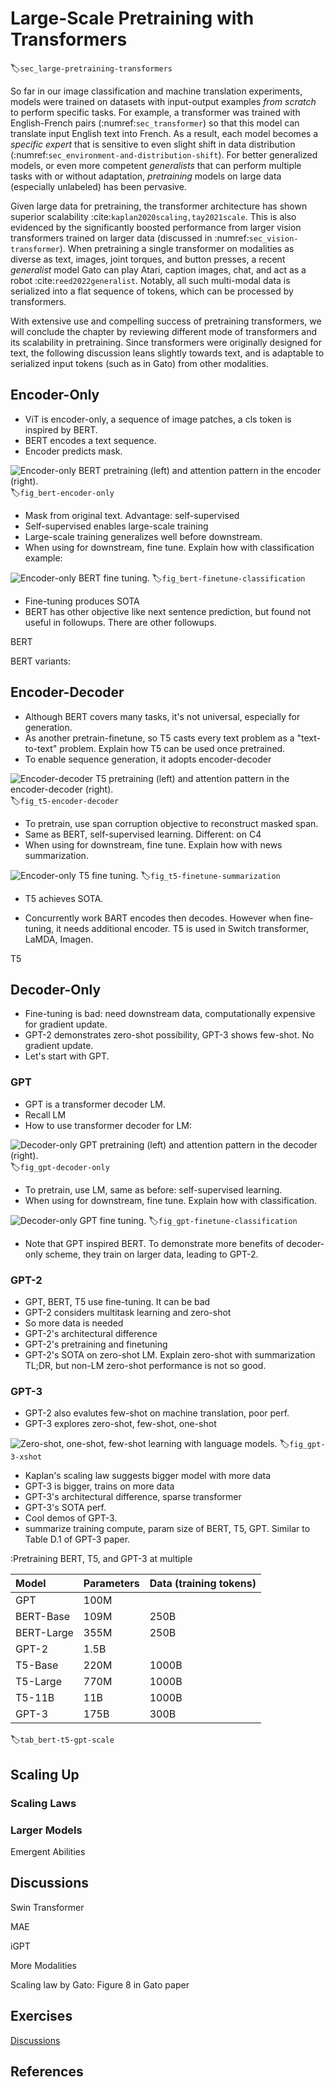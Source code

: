# Large-Scale Pretraining with Transformers
:label:`sec_large-pretraining-transformers`

So far in our image classification and machine translation experiments, models were trained on datasets with input-output examples *from scratch* to perform specific tasks. For example, a transformer was trained with English-French pairs (:numref:`sec_transformer`) so that this model can translate input English text into French. As a result, each model becomes a *specific expert* that is sensitive to even slight shift in data distribution (:numref:`sec_environment-and-distribution-shift`). 
For better generalized models, or even more competent *generalists* that can perform multiple tasks with or without adaptation, *pretraining* models on large data (especially unlabeled) has been pervasive. 

Given large data for pretraining, the transformer architecture has shown superior scalability :cite:`kaplan2020scaling,tay2021scale`. This is also evidenced by the significantly boosted performance from larger vision transformers trained on larger data (discussed in :numref:`sec_vision-transformer`). When pretraining a single transformer on modalities as diverse as text, images, joint torques, and button presses, a recent *generalist* model Gato can play Atari, caption images, chat, and act as a robot :cite:`reed2022generalist`. Notably, all such multi-modal data is serialized into a flat sequence of tokens, which can be processed by transformers.

With extensive use and compelling success of pretraining transformers, we will conclude the chapter by reviewing different mode of transformers and its scalability in pretraining. Since transformers were originally designed for text, the following discussion leans slightly towards text, and is adaptable to serialized input tokens (such as in Gato) from other modalities.




## Encoder-Only

* ViT is encoder-only, a sequence of image patches, a cls token is inspired by BERT.
* BERT encodes a text sequence.
* Encoder predicts mask.


![Encoder-only BERT pretraining (left) and attention pattern in the encoder (right).](../img/bert-encoder-only.svg)
:label:`fig_bert-encoder-only`

* Mask from original text. Advantage: self-supervised
* Self-supervised enables large-scale training
* Large-scale training generalizes well before downstream.
* When using for downstream, fine tune. Explain how with classification example:

![Encoder-only BERT fine tuning.](../img/bert-finetune-classification.svg)
:label:`fig_bert-finetune-classification`

* Fine-tuning produces SOTA
* BERT has other objective like next sentence prediction, but found not useful in followups. There are other followups.



BERT

<!--
BERT :cite:`Devlin.Chang.Lee.ea.2018`
-->

BERT variants:

<!--
XLNET :cite:`yang2019xlnet`
RoBERTa :cite:`liu2019roberta`
ALBERT :cite:`lan2019albert`
SpanBERT :cite:`joshi2020spanbert`
DistilBERT :cite:`sanh2019distilbert`
ELECTRA :cite:`clark2019electra`
-->




## Encoder-Decoder

* Although BERT covers many tasks, it's not universal, especially for generation.
* As another pretrain-finetune, so T5 casts every text problem as a "text-to-text" problem. Explain how T5 can be used once pretrained.
* To enable sequence generation, it adopts encoder-decoder

![Encoder-decoder T5 pretraining (left) and attention pattern in the encoder-decoder (right).](../img/t5-encoder-decoder.svg)
:label:`fig_t5-encoder-decoder`

* To pretrain, use span corruption objective to reconstruct masked span.
* Same as BERT, self-supervised learning. Different: on C4
* When using for downstream, fine tune. Explain how with news summarization.

![Encoder-only T5 fine tuning.](../img/t5-finetune-summarization.svg)
:label:`fig_t5-finetune-summarization`

* T5 achieves SOTA.

* Concurrently work BART encodes then decodes. However when fine-tuning, it needs additional encoder. T5 is used in Switch transformer, LaMDA, Imagen.


T5

<!--
BART :cite:`lewis2019bart`
T5 :cite:`raffel2020exploring`
Switch Transformer :cite:`fedus2022switch`
-->



## Decoder-Only 

* Fine-tuning is bad: need downstream data, computationally expensive for gradient update.
* GPT-2 demonstrates zero-shot possibility, GPT-3 shows few-shot. No gradient update.
* Let's start with GPT.


### GPT

* GPT is a transformer decoder LM. 
* Recall LM
* How to use transformer decoder for LM:

![Decoder-only GPT pretraining (left) and attention pattern in the decoder (right).](../img/gpt-decoder-only.svg)
:label:`fig_gpt-decoder-only`
* To pretrain, use LM, same as before: self-supervised learning.
* When using for downstream, fine tune. Explain how with classification.

![Decoder-only GPT fine tuning.](../img/gpt-finetune-classification.svg)
:label:`fig_gpt-finetune-classification`

* Note that GPT inspired BERT. To demonstrate more benefits of decoder-only scheme, they train on larger data, leading to GPT-2.


### GPT-2

* GPT, BERT, T5 use fine-tuning. It can be bad
* GPT-2 considers multitask learning and zero-shot
* So more data is needed
* GPT-2's architectural difference
* GPT-2's pretraining and finetuning
* GPT-2's SOTA on zero-shot LM. Explain zero-shot with summarization TL;DR, but non-LM zero-shot performance is not so good.


### GPT-3


* GPT-2 also evalutes few-shot on machine translation, poor perf.
* GPT-3 explores zero-shot, few-shot, one-shot

![Zero-shot, one-shot, few-shot learning with language models.](../img/gpt-3-xshot.svg)
:label:`fig_gpt-3-xshot`

* Kaplan's scaling law suggests bigger model with more data
* GPT-3 is bigger, trains on more data
* GPT-3's architectural difference, sparse transformer
* GPT-3's SOTA perf.
* Cool demos of GPT-3.
* summarize training compute, param size of BERT, T5, GPT. Similar to Table D.1 of GPT-3 paper.





:Pretraining BERT, T5, and GPT-3 at multiple 

|Model|Parameters| Data (training tokens)|
|:--|:-|:-|
|GPT|100M | | 
|BERT-Base|109M |250B | 
|BERT-Large|355M  |250B |
|GPT-2|1.5B | |
|T5-Base|220M  |1000B |
|T5-Large| 770M  |1000B | 
|T5-11B|11B  |1000B | 
|GPT-3|175B  |300B |
:label:`tab_bert-t5-gpt-scale`


<!--
GPT-1 :cite:`Radford.Narasimhan.Salimans.ea.2018`
GPT-2 :cite:`Radford.Wu.Child.ea.2019`
GPT-3 :cite:`brown2020language`
-->

<!--
Sparse transformer :cite:`child2019generating`
-->




## Scaling Up

### Scaling Laws

<!--
Scaling laws for neural LM :cite:`kaplan2020scaling`
Scaling laws for transfer :cite:`hernandez2021scaling`
Scale efficiently :cite:`tay2021scale`
-->


### Larger Models 


<!--
GLaM :cite:`du2021glam`
Gopher :cite:`rae2021scaling`
Megatron-Turing NLG 530B :cite:`smith2022using`

LaMDA :cite:`thoppilan2022lamda`
Chinchilla :cite:`hoffmann2022training`
Gopher :cite:`zhang2022opt`
PaLM :cite:`chowdhery2022palm`
-->



Emergent Abilities

<!--
Emergent Abilities :cite:`wei2022emergent`
-->




## Discussions

Swin Transformer

<!--
Swin Transformer :cite:`liu2021swin`
-->

MAE

<!--
MAE :cite:`he2022masked`
-->

iGPT

<!--
iGPT :cite:`chen2020generative`
-->


More Modalities

<!--
CLIP :cite:`radford2021learning`
DALL-E :cite:`ramesh2021zero`
DALL-E 2 :cite:`ramesh2022hierarchical`
Flamingo :cite:`alayrac2022flamingo`
Imagen :cite:`saharia2022photorealistic`
Generalist Agent :cite:`reed2022generalist`
-->

Scaling law by Gato: Figure 8 in Gato paper


## Exercises


[Discussions](https://discuss.d2l.ai/t/)



## References

